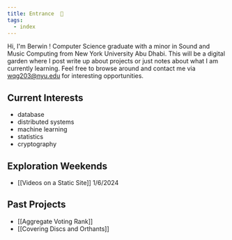```yaml
---
title: Entrance  🚪
tags:
  - index
---
```

Hi, I'm Berwin !
Computer Science graduate with a minor in Sound and Music Computing from New York University Abu Dhabi. This will be a digital garden where I post write up about projects or just notes about what I am currently learning.  Feel free to browse around and contact me via wqg203@nyu.edu for interesting opportunities.
## Current Interests
- database
- distributed systems
- machine learning
- statistics
- cryptography

## Exploration Weekends
- [[Videos on a Static Site]] 1/6/2024
## Past Projects
- [[Aggregate Voting Rank]]
- [[Covering Discs and Orthants]]






